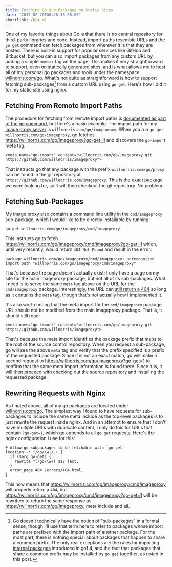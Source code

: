 ```yaml
---
title: Fetching Go Sub-Packages on Static Sites
date: "2015-02-20T00:28:16-08:00"
shortlink: /b/4_m1
---
```


One of my favorite things about Go is that there is no central repository for third-party libraries
and code.  Instead, import paths resemble URLs and the `go get` command can fetch packages from
wherever it is that they are hosted.  There is built-in support for popular services like GitHub and
Bitbucket, but you can also import packages from any custom URL by adding a simple `<meta>` tag on
the page.  This makes it very straightforward to support, even on statically generated sites, and is
what allows me to host all of my personal go packages and tools under the namespace
[willnorris.com/go][].  What's not quite as straightforward is how to support fetching
sub-packages[^1] from a custom URL using `go get`.  Here's how I did it for my static site using
nginx.

## Fetching From Remote Import Paths ##

The procedure for fetching from remote import paths is [documented as part of the go command][], but
here's a basic example.  The import path for my [image proxy server][] is
`willnorris.com/go/imageproxy`.  When you run `go get willnorris.com/go/imageproxy`, go fetches
<https://willnorris.com/go/imageproxy?go-get=1> and discovers the `go-import` meta tag:

```markup
<meta name="go-import" content="willnorris.com/go/imageproxy git https://github.com/willnorris/imageproxy">
```

That instructs go that any package with the prefix `willnorris.com/go/proxy` can be found in the git
repository at `https://github.com/willnorris.com/imageproxy`.  This is the exact package we were
looking for, so it will then checkout the git repository.  No problem.

## Fetching Sub-Packages ##

My image proxy also contains a command line utility in the `cmd/imageproxy` sub-package, which I
would like to be directly installable by running:

    go get willnorris.com/go/imageproxy/cmd/imageproxy

This instructs go to fetch <https://willnorris.com/go/imageproxy/cmd/imageproxy?go-get=1> which,
until very recently, would return `404 Not Found` and result in the error:

    package willnorris.com/go/imageproxy/cmd/imageproxy: unrecognized import path "willnorris.com/go/imageproxy/cmd/imageproxy"

That's because the page doesn't actually exist; I only have a page on my site for the main
imageproxy package, but not all of its sub-packages.  What I need is to serve the same `meta` tag
above on the URL for the `cmd/imageproxy` package.  Interestingly, the URL can [still return a
404][] so long as it contains the `meta` tag, though that's not actually how I implemented it.

It's also worth noting that the meta import for the `cmd/imageproxy` package URL should not be
modified from the main imageproxy package.  That is, it should still read:

```markup
<meta name="go-import" content="willnorris.com/go/imageproxy git https://github.com/willnorris/imageproxy">
```

That's because the meta import identifies the package prefix that maps to the root of the source
control repository.  When you request a sub-package, go will see the above `meta` tag and verify
that the prefix specified is a prefix of the requested package.  Since it is not an exact match, go
will make a second request to <https://willnorris.com/go/imageproxy?go-get=1> to confirm that the
same meta import information is found there.  Since it is, it will then proceed with checking out
the source repository and installing the requested package.

## Rewriting Requests with Nginx ##

As I noted above, all of my go packages are located under [willnorris.com/go][].  The simplest way I
found to have requests for sub-packages to include the same meta include as the top-level packages
is to just rewrite the request inside nginx.  And in an attempt to ensure that I don't have multiple
URLs with duplicate content, I only do this for URLs that contain `?go-get=1`, which go appends to
all `go get` requests.  Here's the nginx configuration I use for this:

```nginx
# Allow go subpackages to be fetchable with `go get`
location ~* ^/go/\w+/.+ {
  if ($arg_go-get) {
    rewrite ^(/go/\w+) $1? last;
  }
  error_page 404 /errors/404.html;
}
```

This now means that <https://willnorris.com/go/imageproxy/cmd/imageproxy> will properly return a
`404`, but <https://willnorris.com/go/imageproxy/cmd/imageproxy?go-get=1> will be
rewritten to return the same response as <https://willnorris.com/go/imageproxy>, meta include and
all.

[^1]: Go doesn't technically have the notion of "sub-packages" in a formal sense, though I'll use that term here to refer to packages whose import paths are prefixed with the import path of another package. For the most part, there is nothing special about packages that happen to share a common prefix.  The only real exceptions are the rules for importing [internal packages][] introduced in go1.4, and the fact that packages that share a common prefix may be installed by `go get` together, as noted in this post.

[willnorris.com/go]: /go
[documented as part of the go command]: https://golang.org/cmd/go/#hdr-Remote_import_paths
[image proxy server]: /2014/01/a-self-hosted-alternative-to-jetpacks-photon-service
[still return a 404]: https://github.com/golang/go/blob/1ae124b5ff38045008402b51017c8303eef2cda1/src/cmd/go/http.go#L81-L82
[internal packages]: https://golang.org/s/go14internal
